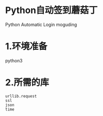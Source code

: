 
# Python自动签到蘑菇丁
Python Automatic Login moguding
# 1.环境准备
python3
# 2.所需的库
```
urllib.request
ssl
json
time
```

